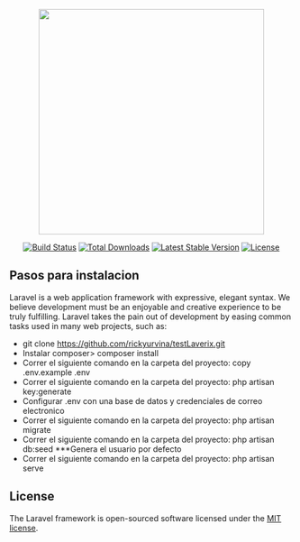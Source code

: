 <p align="center"><a href="https://laravel.com" target="_blank"><img src="https://raw.githubusercontent.com/laravel/art/master/logo-lockup/5%20SVG/2%20CMYK/1%20Full%20Color/laravel-logolockup-cmyk-red.svg" width="400"></a></p>

<p align="center">
<a href="https://travis-ci.org/laravel/framework"><img src="https://travis-ci.org/laravel/framework.svg" alt="Build Status"></a>
<a href="https://packagist.org/packages/laravel/framework"><img src="https://img.shields.io/packagist/dt/laravel/framework" alt="Total Downloads"></a>
<a href="https://packagist.org/packages/laravel/framework"><img src="https://img.shields.io/packagist/v/laravel/framework" alt="Latest Stable Version"></a>
<a href="https://packagist.org/packages/laravel/framework"><img src="https://img.shields.io/packagist/l/laravel/framework" alt="License"></a>
</p>

## Pasos para instalacion

Laravel is a web application framework with expressive, elegant syntax. We believe development must be an enjoyable and creative experience to be truly fulfilling. Laravel takes the pain out of development by easing common tasks used in many web projects, such as:

- git clone https://github.com/rickyurvina/testLaverix.git
- Instalar composer> composer install
- Correr el siguiente comando en la carpeta del proyecto: copy .env.example .env
- Correr el siguiente comando en la carpeta del proyecto: php artisan key:generate
- Configurar .env con una base de datos y credenciales de correo electronico
- Correr el siguiente comando en la carpeta del proyecto: php artisan migrate
- Correr el siguiente comando en la carpeta del proyecto: php artisan db:seed  ***Genera el usuario por defecto
- Correr el siguiente comando en la carpeta del proyecto: php artisan serve





## License

The Laravel framework is open-sourced software licensed under the [MIT license](https://opensource.org/licenses/MIT).
